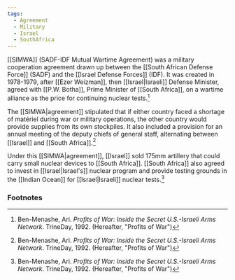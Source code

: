 ```yaml
---
tags:
  - Agreement
  - Military
  - Israel
  - SouthAfrica
---
```

[[SIMWA]] (SADF-IDF Mutual Wartime Agreement) was a military cooperation agreement drawn up between the [[South African Defense Force]] (SADF) and the [[Israel Defense Forces]] (IDF). It was created in 1978-1979, after [[Ezer Weizman]], then [[Israel|Israeli]] Defense Minister, agreed with [[P.W. Botha]], Prime Minister of [[South Africa]], on a wartime alliance as the price for continuing nuclear tests.[^1]

The [[SIMWA|agreement]] stipulated that if either country faced a shortage of matériel during war or military operations, the other country would provide supplies from its own stockpiles. It also included a provision for an annual meeting of the deputy chiefs of general staff, alternating between [[Israel]] and [[South Africa]].[^1]

Under this [[SIMWA|agreement]], [[Israel]] sold 175mm artillery that could carry small nuclear devices to [[South Africa]]. [[South Africa]] also agreed to invest in [[Israel|Israel's]] nuclear program and provide testing grounds in the [[Indian Ocean]] for [[Israel|Israeli]] nuclear tests.[^1]

### Footnotes
[^1]: Ben-Menashe, Ari. *Profits of War: Inside the Secret U.S.-Israeli Arms Network*. TrineDay, 1992. (Hereafter, "Profits of War")
